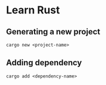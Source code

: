 # Learn Rust

## Generating a new project
```
cargo new <project-name>
```

## Adding dependency
```
cargo add <dependency-name>
```
